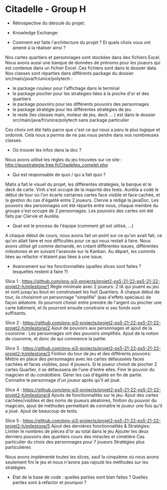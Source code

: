 # Citadelle - Group H

* Rétrospective du déroulé du projet:




* Knowledge Exchange:

* Comment est faite l'architecture du projet ? Et quels choix vous ont amené à la réaliser ainsi ?

Nos cartes quartiers et personnages sont stockées dans des fichiers Excel.
Nous avons aussi une banque de données de prénoms pour les joueurs qui est contenue dans un fichier Excel.
Ces fichiers sont dans le dossier data.
Nos classes sont réparties dans différents package du dossier src/main/java/fr/unice/polytech : 
  - le package couleur pour l'affichage dans le terminal
  - le package piocher pour les stratégies liées à la pioche d'or et des quartiers
  - le package pouvoirs pour les différents pouvoirs des personnages
  - le package stratégie pour les différentes stratégies de jeu
  - le reste (les classes main, moteur de jeu, deck ... )  est dans le dossier src/main/java/fr/unice/polytech sans package particulier

Ces choix ont été faits parce que c'est ce qui nous a paru le plus logique et ordonné. Celà nous a permis de ne pas nous perdre dans nos nombreuses classes.



* Où trouver les infos dans la doc ?

Nous avons utilisé les règles du jeu trouvées sur ce site : http://jeuxstrategie.free.fr/Citadelles_complet.php



* Qui est responsable de quoi / qui a fait quoi ?

Matis a fait le visuel du projet, les différentes stratégies, la banque et le deck de carte.
Vinh s'est occupé de la majorité des tests.
Aurélia a codé le début de tour où l'on écarte certaines cartes face visible et face cachée, et la gestion du cas d'égalité entre 2 joueurs.
Clervie a rédigé la javaDoc.
Les pouvoirs des personnages ont été répartis entre nous, chaque membre du groupe s'est occupé de 2 personnages.
Les pouvoirs des cartes ont été faits par Clervie et Aurélia.



* Quel est le process de l'équipe (comment git est utilisé, ...)

A chaque début de cours, nous avons fait un point sur ce qu'on avait fait, ce qu'on allait faire et nos difficultés pour ce qui nous restait à faire.
Nous avons utilisé git comme demandé, en créant différentes issues, différentes milestones et en suivant l'avancée sur le Kanban.
Au départ, les commits liées au refactor n'étaient pas liées à une issue.



* Avancement sur les fonctionnalités (quelles slices sont faites ? lesquelles restent à faire ?)

Slice 1 : https://github.com/pns-si3-projects/projet2-ps5-21-22-ps5-21-22-projet2-h/milestone/1
Règle minimale avec 2 joueurs: 
2 IA qui jouent au jeu et vont jusqu'au bout en construisant les huit Quartiers.
À chaque début de tour, ils choisiront un personnage "simplifié" (pas d'effets spéciaux) de façon aléatoire.
Ils pourront choisir entre prendre de l'argent ou piocher une carte bâtiment, et ils pourront ensuite construire si ses fonds sont suffisants.

Slice 2 : https://github.com/pns-si3-projects/projet2-ps5-21-22-ps5-21-22-projet2-h/milestone/2
Ajout de pouvoirs aux personnages et ajout de la couronne : 
Les personnages ont des pouvoirs simplifiés.
Ajout de la notion de couronne, et donc de qui commence la partie.

Slice 3 : https://github.com/pns-si3-projects/projet2-ps5-21-22-ps5-21-22-projet2-h/milestone/3
Finition du tour de jeu et des différents pouvoirs:
Mettre en place des personnages avec les cartes défaussées faces cachées et faces visibles, pour 4 joueurs.
Si le joueur choisit de piocher 2 cartes Quartier, il se défaussera de l'une d'entre elles.
Finir le pouvoir du magicien et du condottiere.
Gérer les cas d'égalité en fin de partie.
Connaitre le personnage d'un joueur après qu'il ait joué.

Slice 4 : https://github.com/pns-si3-projects/projet2-ps5-21-22-ps5-21-22-projet2-h/milestone/4
Ajouts de fonctionnalités sur le jeu:
Ajout des cartes cachées/visibles et des noms de joueurs aléatoires, finition du pouvoir du magicien, ajout de méthodes permettant de connaître le joueur une fois qu'il a joué.
Ajout de beaucoup de tests.

Slice 5 : https://github.com/pns-si3-projects/projet2-ps5-21-22-ps5-21-22-projet2-h/milestone/5
Ajout des dernières fonctionnalités & Stratégies:
Limiter le nombres de pièces d'or au total dans le jeu
Ajouter les deux derniers pouvoirs des quartiers cours des miracles et cimetière
Cas particulier du choix des personnages pour 7 joueurs
Stratégies plus particulières

Nous avons implémenté toutes les slices, sauf la cinquième où nous avons seulement fini le jeu et nous n'avons pas rajouté les méthodes sur les stratégies.



* Etat de la base de code : quelles parties sont bien faites ? Quelles parties sont à refactor et pourquoi ?
